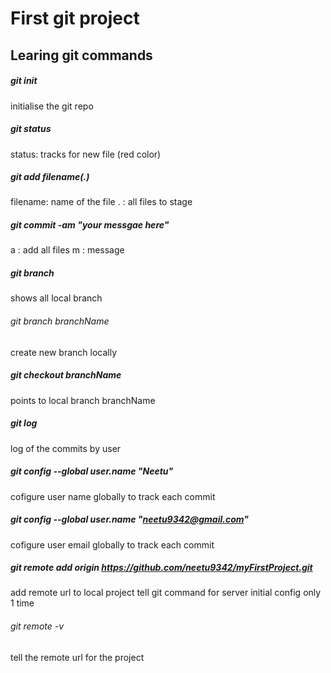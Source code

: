 # First git project
## Learing git commands

##### git init
initialise the git repo

##### git status
status:  tracks for new file (red color)

##### git add filename(.)
filename:  name of the file
. : all files to stage

##### git commit -am "your messgae here"
a : add all files
m : message

##### git branch 
shows all  local branch

###### git branch branchName
create new branch locally

##### git checkout branchName
points to local branch branchName

##### git log 
log of the commits  by user

##### git config --global user.name "Neetu" 
cofigure user name globally to track each commit

##### git config --global user.name "neetu9342@gmail.com" 
cofigure user email globally to track each commit

##### git remote add origin https://github.com/neetu9342/myFirstProject.git
add remote url to local project
tell git command for server
initial config
only 1 time

###### git remote -v
tell the remote url for the project